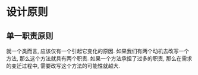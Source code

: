 # 设计原则

## 单一职责原则

就一个类而言, 应该仅有一个引起它变化的原因. 如果我们有两个动机去改写一个方法, 那么这个方法就具有两个职责. 如果一个方法承担了过多的职责, 那么在需求的变迁过程中, 需要改写这个方法的可能性就越大.
